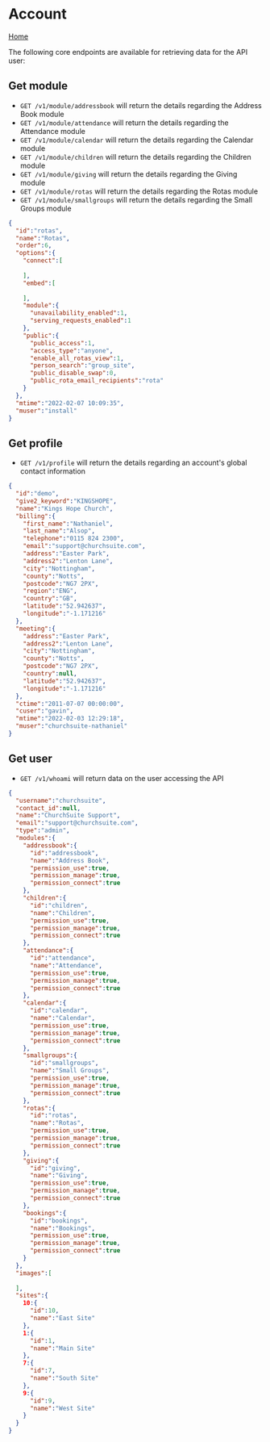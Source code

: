 # Account

[Home](https://github.com/ChurchSuite/churchsuite-api)

The following core endpoints are available for retrieving data for the API user:

## Get module

* `GET /v1/module/addressbook` will return the details regarding the Address Book module
* `GET /v1/module/attendance` will return the details regarding the Attendance module
* `GET /v1/module/calendar` will return the details regarding the Calendar module
* `GET /v1/module/children` will return the details regarding the Children module
* `GET /v1/module/giving` will return the details regarding the Giving module
* `GET /v1/module/rotas` will return the details regarding the Rotas module
* `GET /v1/module/smallgroups` will return the details regarding the Small Groups module

```json
{
  "id":"rotas",
  "name":"Rotas",
  "order":6,
  "options":{
    "connect":[
      
    ],
    "embed":[
      
    ],
    "module":{
      "unavailability_enabled":1,
      "serving_requests_enabled":1
    },
    "public":{
      "public_access":1,
      "access_type":"anyone",
      "enable_all_rotas_view":1,
      "person_search":"group_site",
      "public_disable_swap":0,
      "public_rota_email_recipients":"rota"
    }
  },
  "mtime":"2022-02-07 10:09:35",
  "muser":"install"
}
```


## Get profile

* `GET /v1/profile` will return the details regarding an account's global contact information

```json
{
  "id":"demo",
  "give2_keyword":"KINGSHOPE",
  "name":"Kings Hope Church",
  "billing":{
    "first_name":"Nathaniel",
    "last_name":"Alsop",
    "telephone":"0115 824 2300",
    "email":"support@churchsuite.com",
    "address":"Easter Park",
    "address2":"Lenton Lane",
    "city":"Nottingham",
    "county":"Notts",
    "postcode":"NG7 2PX",
    "region":"ENG",
    "country":"GB",
    "latitude":"52.942637",
    "longitude":"-1.171216"
  },
  "meeting":{
    "address":"Easter Park",
    "address2":"Lenton Lane",
    "city":"Nottingham",
    "county":"Notts",
    "postcode":"NG7 2PX",
    "country":null,
    "latitude":"52.942637",
    "longitude":"-1.171216"
  },
  "ctime":"2011-07-07 00:00:00",
  "cuser":"gavin",
  "mtime":"2022-02-03 12:29:18",
  "muser":"churchsuite-nathaniel"
}
```


## Get user

* `GET /v1/whoami` will return data on the user accessing the API

```json
{
  "username":"churchsuite",
  "contact_id":null,
  "name":"ChurchSuite Support",
  "email":"support@churchsuite.com",
  "type":"admin",
  "modules":{
    "addressbook":{
      "id":"addressbook",
      "name":"Address Book",
      "permission_use":true,
      "permission_manage":true,
      "permission_connect":true
    },
    "children":{
      "id":"children",
      "name":"Children",
      "permission_use":true,
      "permission_manage":true,
      "permission_connect":true
    },
    "attendance":{
      "id":"attendance",
      "name":"Attendance",
      "permission_use":true,
      "permission_manage":true,
      "permission_connect":true
    },
    "calendar":{
      "id":"calendar",
      "name":"Calendar",
      "permission_use":true,
      "permission_manage":true,
      "permission_connect":true
    },
    "smallgroups":{
      "id":"smallgroups",
      "name":"Small Groups",
      "permission_use":true,
      "permission_manage":true,
      "permission_connect":true
    },
    "rotas":{
      "id":"rotas",
      "name":"Rotas",
      "permission_use":true,
      "permission_manage":true,
      "permission_connect":true
    },
    "giving":{
      "id":"giving",
      "name":"Giving",
      "permission_use":true,
      "permission_manage":true,
      "permission_connect":true
    },
    "bookings":{
      "id":"bookings",
      "name":"Bookings",
      "permission_use":true,
      "permission_manage":true,
      "permission_connect":true
    }
  },
  "images":[
    
  ],
  "sites":{
    10:{
      "id":10,
      "name":"East Site"
    },
    1:{
      "id":1,
      "name":"Main Site"
    },
    7:{
      "id":7,
      "name":"South Site"
    },
    9:{
      "id":9,
      "name":"West Site"
    }
  }
}
```
